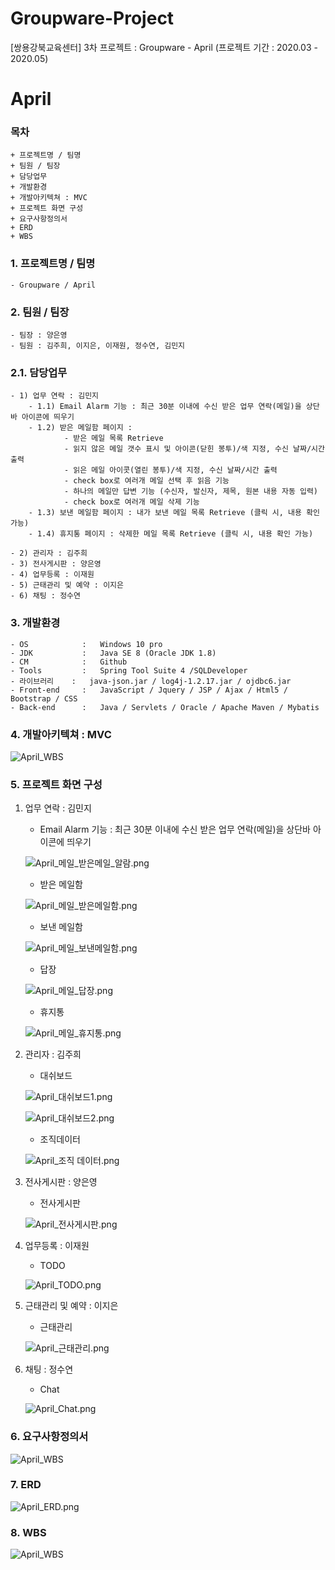 # Groupware-Project
[쌍용강북교육센터] 3차 프로젝트 : Groupware - April (프로젝트 기간 : 2020.03 - 2020.05)


# April

### 목차
    + 프로젝트명 / 팀명
    + 팀원 / 팀장
    + 담당업무
    + 개발환경
    + 개발아키텍쳐 : MVC
    + 프로젝트 화면 구성
    + 요구사항정의서
    + ERD
    + WBS

### 1. 프로젝트명 / 팀명
    - Groupware / April
   
    
### 2. 팀원 / 팀장
    - 팀장 : 양은영
    - 팀원 : 김주희, 이지은, 이재원, 정수연, 김민지   
    
### 2.1. 담당업무
    - 1) 업무 연락 : 김민지
        - 1.1) Email Alarm 기능 : 최근 30분 이내에 수신 받은 업무 연락(메일)을 상단바 아이콘에 띄우기
        - 1.2) 받은 메일함 페이지 :
                - 받은 메일 목록 Retrieve
                - 읽지 않은 메일 갯수 표시 및 아이콘(닫힌 봉투)/색 지정, 수신 날짜/시간 출력
                - 읽은 메일 아이콧(열린 봉투)/색 지정, 수신 날짜/시간 출력
                - check box로 여러개 메일 선택 후 읽음 기능
                - 하나의 메일만 답변 기능 (수신자, 발신자, 제목, 원본 내용 자동 입력)
                - check box로 여러개 메일 삭제 기능
        - 1.3) 보낸 메일함 페이지 : 내가 보낸 메일 목록 Retrieve (클릭 시, 내용 확인 가능)
        - 1.4) 휴지통 페이지 : 삭제한 메일 목록 Retrieve (클릭 시, 내용 확인 가능)
    
    - 2) 관리자 : 김주희
    - 3) 전사게시판 : 양은영
    - 4) 업무등록 : 이재원
    - 5) 근태관리 및 예약 : 이지은
    - 6) 채팅 : 정수연
  
### 3. 개발환경
    - OS            :   Windows 10 pro
    - JDK           :   Java SE 8 (Oracle JDK 1.8)
    - CM            :   Github
    - Tools         :   Spring Tool Suite 4 /SQLDeveloper
    - 라이브러리    :   java-json.jar / log4j-1.2.17.jar / ojdbc6.jar
    - Front-end     :   JavaScript / Jquery / JSP / Ajax / Html5 / Bootstrap / CSS
    - Back-end      :   Java / Servlets / Oracle / Apache Maven / Mybatis

### 4. 개발아키텍쳐 : MVC
![April_WBS](https://github.com/HYKim8/April/blob/master/aprilPrj/src/main/webapp/WEB-INF/doc/April_MVC.png "April_MVC")  

### 5. 프로젝트 화면 구성
1. 업무 연락 : 김민지
    + Email Alarm 기능 : 최근 30분 이내에 수신 받은 업무 연락(메일)을 상단바 아이콘에 띄우기  
    
    ![April_메일_받은메일_알람.png](https://github.com/MIN-04/Groupware-Project/blob/master/GroupwarePrj/src/main/webapp/WEB-INF/doc/April_%EB%A9%94%EC%9D%BC_%EB%B0%9B%EC%9D%80%EB%A9%94%EC%9D%BC_%EC%95%8C%EB%9E%8C.png "April_메일_받은메일_알람.png")
    
    + 받은 메일함  
    
    ![April_메일_받은메일함.png](https://github.com/MIN-04/Groupware-Project/blob/master/GroupwarePrj/src/main/webapp/WEB-INF/doc/April_%EB%A9%94%EC%9D%BC_%EB%B0%9B%EC%9D%80%EB%A9%94%EC%9D%BC%ED%95%A8.png "April_메일_받은메일함.png")
    
    + 보낸 메일함  
    
    ![April_메일_보낸메일함.png](https://github.com/MIN-04/Groupware-Project/blob/master/GroupwarePrj/src/main/webapp/WEB-INF/doc/April_%EB%A9%94%EC%9D%BC_%EB%B3%B4%EB%82%B8%EB%A9%94%EC%9D%BC%ED%95%A8.png "April_메일_보낸메일함.png")
    
    + 답장  
    
    ![April_메일_답장.png](https://github.com/MIN-04/Groupware-Project/blob/master/GroupwarePrj/src/main/webapp/WEB-INF/doc/April_%EB%A9%94%EC%9D%BC_%EB%8B%B5%EC%9E%A5.png "April_메일_답장.png")
    
    + 휴지통  
    
    ![April_메일_휴지통.png](https://github.com/MIN-04/Groupware-Project/blob/master/GroupwarePrj/src/main/webapp/WEB-INF/doc/April_%EB%A9%94%EC%9D%BC_%ED%9C%B4%EC%A7%80%ED%86%B5.png "April_메일_휴지통.png")
    
2. 관리자 : 김주희
    + 대쉬보드  
    
    ![April_대쉬보드1.png](https://github.com/MIN-04/Groupware-Project/blob/master/GroupwarePrj/src/main/webapp/WEB-INF/doc/April_%EB%8C%80%EC%89%AC%EB%B3%B4%EB%93%9C1.png "April_대쉬보드1.png")
    
    ![April_대쉬보드2.png](https://github.com/MIN-04/Groupware-Project/blob/master/GroupwarePrj/src/main/webapp/WEB-INF/doc/April_%EB%8C%80%EC%89%AC%EB%B3%B4%EB%93%9C2.png "April_대쉬보드2.png")
    
    + 조직데이터  
    
    ![April_조직 데이터.png](https://github.com/MIN-04/Groupware-Project/blob/master/GroupwarePrj/src/main/webapp/WEB-INF/doc/April_%EC%A1%B0%EC%A7%81%20%EB%8D%B0%EC%9D%B4%ED%84%B0.png "April_조직 데이터.png")
    
3. 전사게시판 : 양은영
    + 전사게시판  
    
    ![April_전사게시판.png](https://github.com/MIN-04/Groupware-Project/blob/master/GroupwarePrj/src/main/webapp/WEB-INF/doc/April_%EC%A0%84%EC%82%AC%EA%B2%8C%EC%8B%9C%ED%8C%90.png "April_전사게시판.png")

4. 업무등록 : 이재원
    + TODO  
    
    ![April_TODO.png](https://github.com/MIN-04/Groupware-Project/blob/master/GroupwarePrj/src/main/webapp/WEB-INF/doc/April_TODO.png "April_TODO.png")
    
5. 근태관리 및 예약 : 이지은
    + 근태관리
    
    ![April_근태관리.png](https://github.com/MIN-04/Groupware-Project/blob/master/GroupwarePrj/src/main/webapp/WEB-INF/doc/April_%EA%B7%BC%ED%83%9C%EA%B4%80%EB%A6%AC.png "April_근태관리.png")

6. 채팅 : 정수연
    + Chat  
    
    ![April_Chat.png](https://github.com/MIN-04/Groupware-Project/blob/master/GroupwarePrj/src/main/webapp/WEB-INF/doc/April_Chat.png "April_Chat.png")
    
### 6. 요구사항정의서
![April_WBS](https://github.com/HYKim8/April/blob/master/aprilPrj/src/main/webapp/WEB-INF/doc/APRIL_%EC%9A%94%EA%B5%AC%EC%82%AC%ED%95%AD%EC%A0%95%EC%9D%98%EC%84%9C(SRS).PNG "April_SRS")  

### 7. ERD
![April_ERD.png](https://github.com/MIN-04/Groupware-Project/blob/master/GroupwarePrj/src/main/webapp/WEB-INF/doc/April_ERD.png "April_ERD.png")  

### 8. WBS
![April_WBS](https://github.com/HYKim8/April/blob/master/aprilPrj/src/main/webapp/WEB-INF/doc/April_WBS.png "April_WBS")


